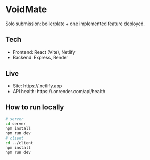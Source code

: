 # VoidMate

Solo submission: boilerplate + one implemented feature deployed.

## Tech
- Frontend: React (Vite), Netlify
- Backend: Express, Render

## Live
- Site: https://<your-netlify-site>.netlify.app
- API health: https://<your-api>.onrender.com/api/health

## How to run locally
```bash
# server
cd server
npm install
npm run dev
# client
cd ../client
npm install
npm run dev
